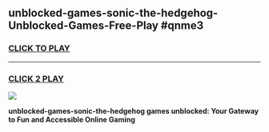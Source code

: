 
## unblocked-games-sonic-the-hedgehog-Unblocked-Games-Free-Play #qnme3
<h3>
<a href="https://us.freeplayer.one?title=unblocked-games-sonic-the-hedgehog&ref=9M">CLICK TO PLAY</a></h3>
<hr>

<h3>
<a href="https://us.freeplayer.one?title=unblocked-games-sonic-the-hedgehog&ref=9M">CLICK 2 PLAY</a>
  
</h3>

<a href="https://us.freeplayer.one?title=unblocked-games-sonic-the-hedgehog&ref=9M"><img src="https://clearcache.store/games.png"></a>


**unblocked-games-sonic-the-hedgehog games unblocked: Your Gateway to Fun and Accessible Online Gaming**
